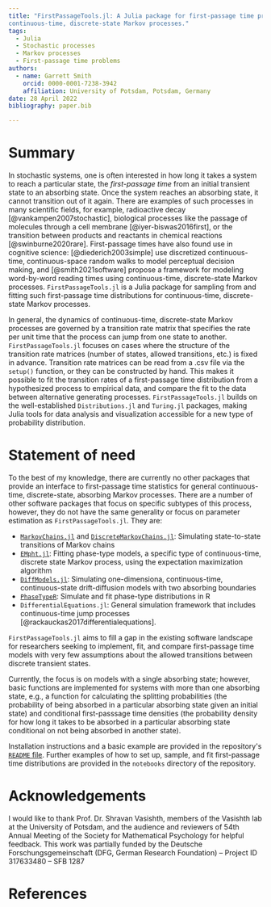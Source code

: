 ```yaml
---
title: "FirstPassageTools.jl: A Julia package for first-passage time problems for
continuous-time, discrete-state Markov processes."
tags:
  - Julia
  - Stochastic processes
  - Markov processes
  - First-passage time problems
authors:
  - name: Garrett Smith
    orcid: 0000-0001-7238-3942
    affiliation: University of Potsdam, Potsdam, Germany
date: 28 April 2022
bibliography: paper.bib

---
```


# Summary

In stochastic systems, one is often interested in how long it takes a system to reach a
particular state, the *first-passage time* from an initial transient state to an absorbing
state. Once the system reaches an absorbing state, it cannot transition out of it again.
There are examples of such processes in many scientific fields, for example, radioactive
decay [@vankampen2007stochastic], biological processes like the passage of molecules through
a cell membrane [@iyer-biswas2016first], or the transition between products and reactants in
chemical reactions [@swinburne2020rare]. First-passage times have also found use in
cognitive science: [@diederich2003simple] use discretized continuous-time, continuous-space
random walks to model perceptual decision making, and [@smith2021software] propose a
framework for modeling word-by-word reading times using continuous-time, discrete-state
Markov processes. `FirstPassageTools.jl` is a Julia package for sampling from and fitting
such first-passage time distributions for continuous-time, discrete-state Markov processes. 

In general, the dynamics of continuous-time, discrete-state Markov processes are governed by
a transition rate matrix that specifies the rate per unit time that the process can jump
from one state to another. `FirstPassageTools.jl` focuses on cases where the structure of
the transition rate matrices (number of states, allowed transitions, etc.) is fixed in
advance. Transition rate matrices can be read from a .csv file via the `setup()` function,
or they can be constructed by hand. This makes it possible to fit the transition rates of a
first-passage time distribution from a hypothesized process to empirical data, and compare
the fit to the data between alternative generating processes. `FirstPassageTools.jl` builds
on the well-established `Distributions.jl` and `Turing.jl` packages, making Julia tools for
data analysis and visualization accessible for a new type of probability distribution.

# Statement of need

To the best of my knowledge, there are currently no other packages that provide an interface
to first-passage time statistics for general continuous-time, discrete-state, absorbing
Markov processes. There are a number of other software packages that focus on specific
subtypes of this process, however, they do not have the same generality or focus on
parameter estimation as `FirstPassageTools.jl`. They are:

- [`MarkovChains.jl`](https://github.com/mfornino/MarkovChains.jl) and
  [`DiscreteMarkovChains.jl`](https://github.com/Maelstrom6/DiscreteMarkovChains.jl):
  Simulating state-to-state transitions of Markov chains
- [`EMpht.jl`](https://github.com/Pat-Laub/EMpht.jl): Fitting phase-type models, a specific
  type of continuous-time, discrete state Markov process, using the expectation maximization
  algorithm
- [`DiffModels.jl`](https://github.com/DrugowitschLab/DiffModels.jl): Simulating
  one-dimensiona, continuous-time, continuous-state drift-diffusion models with two
  absorbing boundaries
- [`PhaseTypeR`](https://rivasiker.github.io/PhaseTypeR/index.html): Simulate and fit
  phase-type distributions in R
- `DifferentialEquations.jl`: General simulation framework that includes continuous-time
  jump processes [@rackauckas2017differentialequations].

`FirstPassageTools.jl` aims to fill a gap in the existing software landscape for researchers
seeking to implement, fit, and compare first-passage time models with very few assumptions
about the allowed transitions between discrete transient states.

Currently, the focus is on models with a single absorbing state; however, basic functions
are implemented for systems with more than one absorbing state, e.g., a function for
calculating the splitting probabilities (the probability of being absorbed in a particular
absorbing state given an initial state) and conditional first-passsage time densities (the
probability density for how long it takes to be absorbed in a particular absorbing state
conditional on not being absorbed in another state).

Installation instructions and a basic example are provided in the repository's [`README`
file](https://github.com/garrett-m-smith/FirstPassageTools.jl). Further examples of how to
set up, sample, and fit first-passage time distributions are provided in the `notebooks`
directory of the repository.

# Acknowledgements

I would like to thank Prof. Dr. Shravan Vasishth, members of the Vasishth lab at the
University of Potsdam, and the audience and reviewers of 54th Annual Meeting of the Society
for Mathematical Psychology for helpful feedback. This work was partially funded by the
Deutsche Forschungsgemeinschaft (DFG, German Research Foundation) – Project ID 317633480
– SFB 1287

# References

